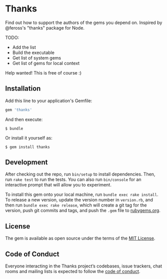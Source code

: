 # Thanks

Find out how to support the authors of the gems you depend on. Inspired by @feross's "thanks" package for Node.

TODO: 

- Add the list
- Build the executable
- Get list of system gems
- Get list of gems for local context

Help wanted! This is free of course :)

## Installation

Add this line to your application's Gemfile:

```ruby
gem 'thanks'
```

And then execute:

    $ bundle

Or install it yourself as:

    $ gem install thanks

## Development

After checking out the repo, run `bin/setup` to install dependencies. Then, run `rake test` to run the tests. You can also run `bin/console` for an interactive prompt that will allow you to experiment.

To install this gem onto your local machine, run `bundle exec rake install`. To release a new version, update the version number in `version.rb`, and then run `bundle exec rake release`, which will create a git tag for the version, push git commits and tags, and push the `.gem` file to [rubygems.org](https://rubygems.org).

## License

The gem is available as open source under the terms of the [MIT License](http://opensource.org/licenses/MIT).

## Code of Conduct

Everyone interacting in the Thanks project’s codebases, issue trackers, chat rooms and mailing lists is expected to follow the [code of conduct](https://github.com/[USERNAME]/thanks/blob/master/CODE_OF_CONDUCT.md).
